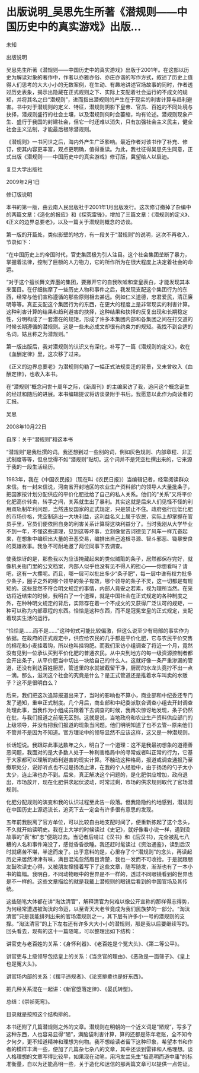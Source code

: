 # 出版说明_吴思先生所著《潜规则——中国历史中的真实游戏》出版...

未知

出版说明

吴思先生所著《潜规则——中国历史中的真实游戏》出版于2001年。在这部以历史为解读对象的著作中，作者以亦雅亦俗、亦庄亦谐的写作方式，叙述了历史上值得人们思考的大大小小的无数案例，在生动、有趣地讲述官场故事的同时，作者透过历史表象，揭示出隐藏在正式规则之下、实际上支配着社会运行的不成文的规矩，并将其名之曰“潜规则”，进而指出潜规则的产生在于现实的利害计算与趋利避害。书中对于潜规则的定义、特征，潜规则阴影下皇帝、官员、百姓的不同处境与抉择，潜规则盛行的社会土壤，以及潜规则何时会萎缩，均有论述。潜规则现象产生、盛行于我国的封建社会，但它一时还难以消失，只有加强社会主义民主，健全社会主义法制，才能最后根除潜规则。

《潜规则》一书问世之后，海内外产生广泛影响。最近作者对该书作了补充、修订，使其内容更丰富，观点更明确，值得重读。为此，我社征得吴思先生同意，正式出版《潜规则——中国历史中的真实游戏》修订版，冀望给人以启迪。

复旦大学出版社

2009年2月1日

修订版说明

本书的第一版，由云南人民出版社于2001年1月出版发行。这次修订撤掉了杂编中的两篇文章：《造化的报应》和《探究雷锋》，增加了三篇文章：《潜规则的定义》、《正义的边界总要老》，以及一篇关于潜规则概念的访谈。

第一版的开篇处，类似影壁的地方，有一段关于“潜规则”的说明，这次不再收入，节录如下：

“在中国历史上的帝国时代，官吏集团极为引人注目。这个社会集团垄断了暴力，掌握着法律，控制了巨额的人力物力，它的所作所为在很大程度上决定着社会的命运。

“对于这个擅长舞文弄墨的集团，要撇开它的自我吹嘘和堂皇表白，才能发现其本来面目。在仔细揣摩了一些历史人物和事件之后，我发现支配这个集团行为的东西，经常与他们宣称遵循的那些原则相去甚远。例如仁义道德，忠君爱民，清正廉明等等。真正支配这个集团行为的东西，在更大的程度上是非常现实的利害计算。这种利害计算的结果和趋利避害的抉择，这种结果和抉择的反复出现和长期稳定性，分明构成了一套潜在的规矩，形成了许多本集团内部和各集团之间在打交道的时候长期遵循的潜规则。这是一些未必成文却很有约束力的规矩。我找不到合适的名词，姑且称之为潜规则。”

第一版出版后，我对潜规则的认识又有深化，补写了一篇《潜规则的定义》，收在《血酬定律》里，这次移了过来。

《正义的边界总要老》为潜规则勾勒了一幅正式法规变迁的背景，又未曾收入《血酬定律》，也收入本书。

在“潜规则”概念问世十周年之际，《新周刊》的主编采访了我，追问这个概念诞生的经过和随后的进展。本书编辑提议将访谈录附于书后。我愿意以此作为向读者的汇报。

吴思

2008年10月22日

自序：关于“潜规则”和这本书

“潜规则”是我杜撰的词。我还想到过一些别的词，例如灰色规则、内部章程、非正式制度等等，但总觉得不如“潜规则”贴切。这个词并不是凭空杜撰出来的，它来源于我的一段生活经历。

1983年，我在《中国农民报》（现在叫《农民日报》）当编辑记者，经常阅读群众来信。有一封来信说，河南省开封地区的农业生产资料部门的领导人大量批条子，把国家按计划分配供应的平价化肥批给了自己的私人关系。他们的“关系”又将平价化肥高价转卖，转手之间，关系就生出了暴利。其实这就是后来人们见怪不怪的利用双轨制牟利问题，当然违反国家的正式规定，只是禁止不住。政府强行压低化肥的市场价格，凭空制造出一大块利益，这利益名义上属于农民，实际上却掌握在官员手里，官员们便依照自身的利害关系计算将这块利益分了。当时我刚从大学毕业不到一年，不懂这些道理，见到这等坏事，立刻像堂吉诃德见了风车一样亢奋起来，在想象中编织出大量的丑恶交易，编排出自己追根寻源、智斗邪恶、锄暴安良的英雄故事。我急不可耐地邀了两位同事下去调查。

使我惊讶的是，那些我以为应该掩藏起来的类似贼赃的条子，居然都保存完好，就像机关衙门里的公文档案，内部人似乎也没有见不得人的担心——你想看吗？请吧，这有一大摞呢。而且，哪一层可以批出多少“条子肥”，每一层中谁有权力批多少条子，圈子之外的哪个领导的条子有效，哪个领导的条子不灵，这一切都是有规矩的。这些显然不符合明文规定的事情，内部人竟安之若素，视为理所当然。在采访将近结束的时候，我明白了一个道理，就是中国社会在正式规定的各种制度之外，在种种明文规定的背后，实际存在着一个不成文的又获得广泛认可的规矩，一种可以称为内部章程的东西。恰恰是这种东西，而不是冠冕堂皇的正式规定，支配着现实生活的运行。

“恰恰是......而不是......”这种句式可能比较偏激，但这么说至少有局部的事实作为依据。在政府的正式规定中，供应给农民的几乎都是平价化肥，它与农民平价交售的棉花和小麦挂着钩，所以也叫挂钩肥。而我们采访小组调查了将近一个月，竟然没有见到一位承认买到平价化肥的普通农民。从中央到地方的每一级资源控制者都会开出条子，从平价肥当中切出一块给自己的什么人。这就好像一条严重渗漏的管道，还没有到达百姓厨房，管道里的水就被截留干净，厨房的水龙头竟拧不出一点一滴。那么，滋润这个社会的究竟是什么？是正式管道还是推着水车叫卖的水贩子？这不是很明白么？

后来，我们把这次追踪报道出来了，当时的影响也不算小，商业部和中纪委还专门发了通知，重申正式制度。几个月后，商业部和中纪委派联合调查小组去开封调查处理此事，当我作为小组成员跟着下去调查的时候，我再次惊讶地发现，条子仍然在批，与我们报道之前毫无区别。这就是说，当地政府和农业生产资料供应部门的上级领导，并没有把我们报道的现象当问题。他们明明知道了也不去管--原来他们不管并不是因为不知道。官方理论中的领导显然不应该这样，这又是一种潜规则。

长话短说。我跟踪此事达数年之久，明白了一个道理：这不是我最初想象的道德善恶问题，我面对的是大多数人处于一种利害格局中的寻常或者叫正常的行为，它基于大家都可以理解的趋利避害的现实计算。不触动这种格局，报道或调查通报乃至撤职处分，说好听点也不过是扬汤止沸，在我的个人经验中，由于扬汤的勺子太小太少，连止沸也办不到。后来，真正解决这个问题的，是化肥供应增加，政府退出，市场放开，现在化肥供求起伏波动，时常过剩，市场的供求规则取代了官场潜规则。

化肥分配规则的演变和我的认识过程至此告一段落。但我隐隐约约地感到，潜规则在中国历史上源远流长，追究下去一定会有许多很有意思的发现。

五年前我脱离了官方单位，可以比较自由地支配时间了，便重新拣起了这个念头，不久就开始读明史。我在上大学的时候读过《史记》，就好像看小说一样，遇到没故事的"表"和"志"便跳过去。当记者后啃过《汉书》和《后汉书》，完全被乱七八糟的人名和事件淹没了，感觉昏昏欲睡。我还赶时髦读过《资治通鉴》，读到后汉时就痛苦不堪，半途而废了。出乎意料的是，心里存了个“潜规则”的念头，再读起历史来居然津津有味，满目混沌忽然眉目清楚，我也一发而不可收拾。于是就跟朋友鼓吹读史心得，又被朋友撺掇着写下了这些文章，随写随发，渐渐也有了一本小书的篇幅。我明白，不同动物眼中的世界是不一样的，透过不同眼镜看到的世界也是不一样的。这些文章描绘的就是我戴上潜规则的眼镜后看到的中国官场及其传统。

这些随笔大体都在讲“淘汰清官”，解释清官为何难以像公开宣称的那样得志得势，为何经常遭遇被淘汰的命运，以至青天大老爷竟成为我们民族梦的一部分。“淘汰清官”只是我能排列出来的官场潜规则之一，其下层有许多小一号的潜规则的支撑。“淘汰清官”的上下左右还有许多大大小小的潜规则，那是我以后要继续写的。回头看去，现有的这十一篇随笔，可以整理出如下结构：

讲官吏与老百姓的关系：《身怀利器》、《老百姓是个冤大头》、《第二等公平》。

讲官吏与上级领导包括皇上的关系：《当贪官的理由》、《恶政是一面筛子》、《皇上也是冤大头》。

讲官场内部的关系：《摆平违规者》、《论资排辈也是好东西》。

把几种关系混在一起讲：《新官堕落定律》、《晏氏转型》。

总结：《崇祯死弯》。

目录就是按照这个结构排的。

本书还附了几篇潜规则之外的文章。潜规则在明朝的一个近义词是“陋规”，写多了这种东西，人也容易显得“陋”，满脑袋利害计算，算的还都是陈年老账，全不知今夕何夕，更不知道精神和理想为何物。我不想给读者留下这种印象，希望本书和作者的模样丰满一些，便加了几篇杂七杂八的文章，其中还谈到雷锋和人格理想。谈人格理想的文章写得比较早，如果现在动笔，用冯友兰先生"极高明而道中庸"的标准衡量，自以为还能高明一些，关于造化和迷信的那两篇文章可以提供一点佐证。